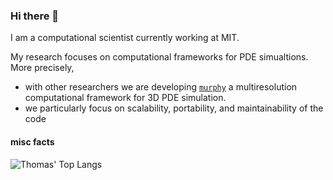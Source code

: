 ### Hi there 👋

I am a computational scientist currently working at MIT.

My research focuses on computational frameworks for PDE simualtions.
More precisely,
- with other researchers we are developing [`murphy`](https://github.com/vanreeslab/murphy) a multiresolution computational framework for 3D PDE simulation.
- we particularly focus on scalability, portability, and maintainability of the code


#### misc facts

![Thomas' Top Langs](https://github-readme-stats.vercel.app/api/top-langs/?username=thomasgillis&theme=swift)

<!--
**thomasgillis/thomasgillis** is a ✨ _special_ ✨ repository because its `README.md` (this file) appears on your GitHub profile.

Here are some ideas to get you started:

- 🔭 I’m currently working on ...
- 🌱 I’m currently learning ...
- 👯 I’m looking to collaborate on ...
- 🤔 I’m looking for help with ...
- 💬 Ask me about ...
- 📫 How to reach me: ...
- 😄 Pronouns: ...
- ⚡ Fun fact: ...
-->
